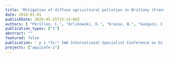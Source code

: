 ```yaml
---
title: "Mitigation of diffuse agricultural pollution in Brittany (France): Pilot designs for constructed wetlands and bioretention swales"
date: 2010-01-01
publishDate: 2020-05-25T15:14:06Z
authors: [ "Périllon, C.", "Orlikowski, D.", "Krause, B.", "Guégain, C.", "Sautjeau, B.", "Randon, G.", "matzinger" ]
publication_types: ["1"]
abstract: ""
featured: false
publication: " p 1 *In:* IWA International Specialist Conference on Diffuse Pollution (DIPCON). Beaupré, Quebec, Canada. 12-17 September 2010"
projects: ["aquisafe-2"]
---
```


